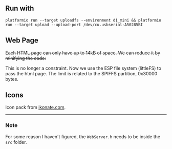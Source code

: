 ## Run with

`platformio run --target uploadfs --environment d1_mini && platformio run --target upload --upload-port /dev/cu.usbserial-A50285BI`

<!-- - We need both commands because the first will save any `.html` file into the ESP file system and the second will flash the code. -->

## Web Page

<s> Each HTML page can only have up to 14kB of space. We can reduce it by minifying the code: </s>

This is no longer a constraint. Now we use the ESP file system (littleFS) to pass the html page. The limit is related to the SPIFFS partition, 0x30000 bytes.

## Icons

Icon pack from [ikonate.com](https://ikonate.com/).

---

### Note

For some reason I haven't figured, the `WebServer.h` needs to be inside the `src` folder.
